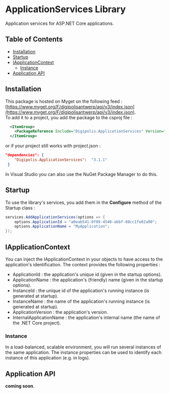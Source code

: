 # ApplicationServices Library

Application services for ASP.NET Core applications.

## Table of Contents

<!-- START doctoc generated TOC please keep comment here to allow auto update -->
<!-- DON'T EDIT THIS SECTION, INSTEAD RE-RUN doctoc TO UPDATE -->


- [Installation](#installation)
- [Startup](#startup)
- [IApplicationContext](#iapplicationcontext)
  - [Instance](#instance)
- [Application API](#application-api)

<!-- END doctoc generated TOC please keep comment here to allow auto update -->


## Installation

This package is hosted on Myget on the following feed : [https://www.myget.org/F/digipolisantwerp/api/v3/index.json](https://www.myget.org/F/digipolisantwerp/api/v3/index.json).  
To add it to a project, you add the package to the csproj file :

```xml
  <ItemGroup>
    <PackageReference Include="Digipolis.ApplicationServices" Version="3.1.1" />
  </ItemGroup>
``` 

or if your project still works with project.json :

``` json 
"dependencies": {
    "Digipolis.ApplicationServices":  "3.1.1"
 }
``` 

In Visual Studio you can also use the NuGet Package Manager to do this.

## Startup

To use the library's services, you add them in the **Configure** method of the Startup class :

```csharp
services.AddApplicationServices(options => {
    options.ApplicationId = "a0eab541-0f09-4540-abbf-88cc1fe02a90";
    options.ApplicationName = "MyApplication";
});
```  

## IApplicationContext

You can inject the IApplicationContext in your objects to have access to the application's identification. The context provides the following properties :

- ApplicationId : the application's unique id (given in the startup options).
- ApplicationName : the application's (friendly) name (given in the startup options).
- InstanceId : the unique id of the application's running instance (is generated at startup).
- InstanceName : the name of the application's running instance (is generated at startup).
- ApplicationVersion : the application's version.
- InternalApplicationName : the application's internal name (the name of the .NET Core project).


### Instance

In a load-balanced, scalable environment, you will run several instances of the same application. The instance properties can be used to identify each 
instance of this application (e.g. in logs).

## Application API

__coming soon__.